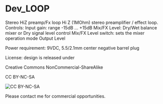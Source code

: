 Dev_LOOP
========

Stereo HiZ preamp/Fx loop
Hi Z (1MOhm) stereo preamplifier / effect loop.
Controls:
Input gain: range -15dB ... +15dB
Mix/FX Level: Dry/Wet balance mixer or Dry signal level control
Mix/FX Level switch: sets the mixer operation mode
Output Level

Power requirement: 9VDC, 5.5/2.1mm center negative barrel plug


License:  design is released under 

Creative Commons NonCommercial-ShareAlike 

CC BY-NC-SA

![CC BY-NC-SA](http://i.creativecommons.org/l/by-nc-sa/3.0/88x31.png)

Please contact me for commercial opportunities. 
